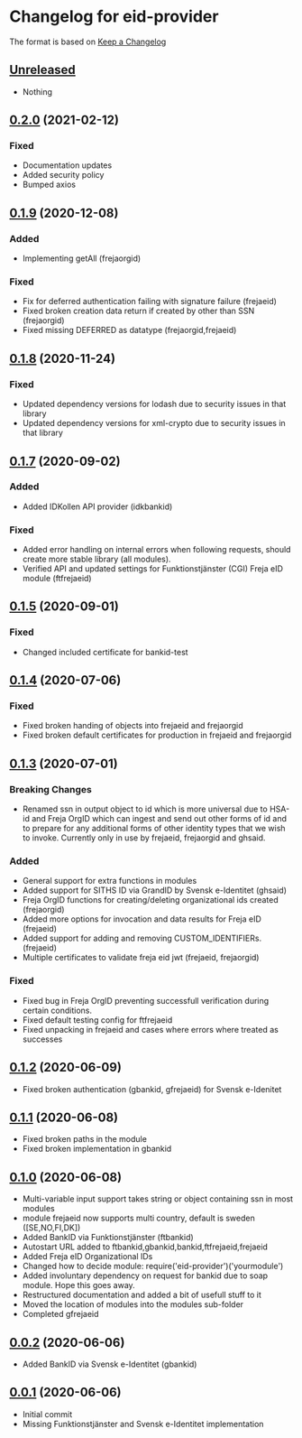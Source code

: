 # Changelog for eid-provider

The format is based on [Keep a Changelog][keep-a-changelog]
<!-- and this project adheres to [Semantic Versioning][semantic-versioning]. -->

## [Unreleased]
- Nothing

## [0.2.0] (2021-02-12)

### Fixed
- Documentation updates
- Added security policy
- Bumped axios

## [0.1.9] (2020-12-08)

### Added
- Implementing getAll (frejaorgid)

### Fixed
- Fix for deferred authentication failing with signature failure (frejaeid)
- Fixed broken creation data return if created by other than SSN (frejaorgid)
- Fixed missing DEFERRED as datatype (frejaorgid,frejaeid)

## [0.1.8] (2020-11-24)

### Fixed
- Updated dependency versions for lodash due to security issues in that library
- Updated dependency versions for xml-crypto due to security issues in that library

## [0.1.7] (2020-09-02)

### Added
- Added IDKollen API provider (idkbankid)

### Fixed
- Added error handling on internal errors when following requests, should create more stable library (all modules).
- Verified API and updated settings for Funktionstjänster (CGI) Freja eID module (ftfrejaeid)

## [0.1.5] (2020-09-01)

### Fixed
- Changed included certificate for bankid-test

## [0.1.4] (2020-07-06)

### Fixed
- Fixed broken handing of objects into frejaeid and frejaorgid
- Fixed broken default certificates for production in frejaeid and frejaorgid

## [0.1.3] (2020-07-01)

### Breaking Changes
- Renamed ssn in output object to id which is more universal due to HSA-id and Freja OrgID which can ingest and send out other forms of id and to prepare for any additional forms of other identity types that we wish to invoke. Currently only in use by frejaeid, frejaorgid and ghsaid.

### Added
- General support for extra functions in modules 
- Added support for SITHS ID via GrandID by Svensk e-Identitet (ghsaid)
- Freja OrgID functions for creating/deleting organizational ids created (frejaorgid)
- Added more options for invocation and data results for Freja eID (frejaeid)
- Added support for adding and removing CUSTOM_IDENTIFIERs. (frejaeid)
- Multiple certificates to validate freja eid jwt (frejaeid, frejaorgid)

### Fixed
- Fixed bug in Freja OrgID preventing successfull verification during certain conditions.
- Fixed default testing config for ftfrejaeid
- Fixed unpacking in frejaeid and cases where errors where treated as successes

## [0.1.2] (2020-06-09)
- Fixed broken authentication (gbankid, gfrejaeid) for Svensk e-Idenitet

## [0.1.1] (2020-06-08)
- Fixed broken paths in the module
- Fixed broken implementation in gbankid

## [0.1.0] (2020-06-08)
- Multi-variable input support takes string or object containing ssn in most modules
- module frejaeid now supports multi country, default is sweden ([SE,NO,FI,DK])
- Added BankID via Funktionstjänster (ftbankid)
- Autostart URL added to ftbankid,gbankid,bankid,ftfrejaeid,frejaeid
- Added Freja eID Organizational IDs
- Changed how to decide module: require('eid-provider')('yourmodule')
- Added involuntary dependency on request for bankid due to soap module. Hope this goes away.
- Restructured documentation and added a bit of usefull stuff to it
- Moved the location of modules into the modules sub-folder
- Completed gfrejaeid

## [0.0.2] (2020-06-06)
- Added BankID via Svensk e-Identitet (gbankid)

## [0.0.1] (2020-06-06)
- Initial commit
- Missing Funktionstjänster and Svensk e-Identitet implementation

[keep-a-changelog]: http://keepachangelog.com/en/1.0.0/
[Unreleased]: https://github.com/DSorlov/eid-provider/compare/master...dev
[0.2.0]: https://github.com/DSorlov/eid-provider/releases/tag/v0.2.0
[0.1.9]: https://github.com/DSorlov/eid-provider/releases/tag/v0.1.9
[0.1.8]: https://github.com/DSorlov/eid-provider/releases/tag/v0.1.8
[0.1.7]: https://github.com/DSorlov/eid-provider/releases/tag/v0.1.7
[0.1.5]: https://github.com/DSorlov/eid-provider/releases/tag/v0.1.5
[0.1.4]: https://github.com/DSorlov/eid-provider/releases/tag/v0.1.4
[0.1.3]: https://github.com/DSorlov/eid-provider/releases/tag/v0.1.3
[0.1.2]: https://github.com/DSorlov/eid-provider/releases/tag/v0.1.2
[0.1.1]: https://github.com/DSorlov/eid-provider/releases/tag/v0.1.1
[0.1.0]: https://github.com/DSorlov/eid-provider/releases/tag/v0.1.0
[0.0.2]: https://github.com/DSorlov/eid-provider/releases/tag/v0.0.2
[0.0.1]: https://github.com/DSorlov/eid-provider/releases/tag/v0.0.1